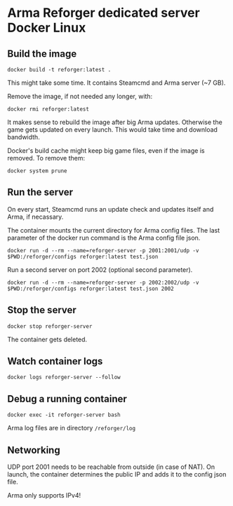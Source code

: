 # Arma Reforger dedicated server Docker Linux

## Build the image

    docker build -t reforger:latest .

This might take some time. It contains Steamcmd and Arma server (~7 GB).

Remove the image, if not needed any longer, with:

    docker rmi reforger:latest

It makes sense to rebuild the image after big Arma updates. Otherwise the game gets updated on every launch. This would take time and download bandwidth.

Docker's build cache might keep big game files, even if the image is removed. To remove them:

    docker system prune

## Run the server

On every start, Steamcmd runs an update check and updates itself and Arma, if necassary.

The container mounts the current directory for Arma config files. The last parameter of the docker run command is the Arma config file json.

    docker run -d --rm --name=reforger-server -p 2001:2001/udp -v $PWD:/reforger/configs reforger:latest test.json

Run a second server on port 2002 (optional second parameter).

    docker run -d --rm --name=reforger-server -p 2002:2002/udp -v $PWD:/reforger/configs reforger:latest test.json 2002

## Stop the server

    docker stop reforger-server

The container gets deleted.

## Watch container logs

    docker logs reforger-server --follow

## Debug a running container

    docker exec -it reforger-server bash

Arma log files are in directory `/reforger/log`

## Networking

UDP port 2001 needs to be reachable from outside (in case of NAT). On launch, the container determines the public IP and adds it to the config json file.

Arma only supports IPv4!

